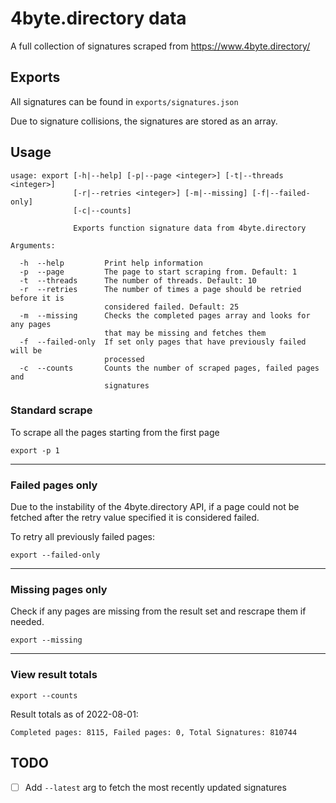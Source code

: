 # 4byte.directory data

A full collection of signatures scraped from https://www.4byte.directory/

## Exports

All signatures can be found in `exports/signatures.json`

Due to signature collisions, the signatures are stored as an array.

## Usage

```
usage: export [-h|--help] [-p|--page <integer>] [-t|--threads <integer>]
              [-r|--retries <integer>] [-m|--missing] [-f|--failed-only]
              [-c|--counts]

              Exports function signature data from 4byte.directory

Arguments:

  -h  --help         Print help information
  -p  --page         The page to start scraping from. Default: 1
  -t  --threads      The number of threads. Default: 10
  -r  --retries      The number of times a page should be retried before it is
                     considered failed. Default: 25
  -m  --missing      Checks the completed pages array and looks for any pages
                     that may be missing and fetches them
  -f  --failed-only  If set only pages that have previously failed will be
                     processed
  -c  --counts       Counts the number of scraped pages, failed pages and
                     signatures
```

### Standard scrape

To scrape all the pages starting from the first page

```
export -p 1
```
---
### Failed pages only

Due to the instability of the 4byte.directory API, if a page could not be fetched after the retry value specified it is considered failed.

To retry all previously failed pages:

```
export --failed-only
```

---
### Missing pages only

Check if any pages are missing from the result set and rescrape them if needed.

```
export --missing
```
---
### View result totals

```
export --counts
```

Result totals as of 2022-08-01:

```
Completed pages: 8115, Failed pages: 0, Total Signatures: 810744
```

## TODO

- [ ] Add `--latest` arg to fetch the most recently updated signatures